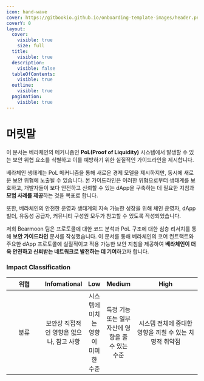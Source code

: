```yaml
---
icon: hand-wave
cover: https://gitbookio.github.io/onboarding-template-images/header.png
coverY: 0
layout:
  cover:
    visible: true
    size: full
  title:
    visible: true
  description:
    visible: false
  tableOfContents:
    visible: true
  outline:
    visible: true
  pagination:
    visible: true
---
```


# 머릿말

이 문서는 베라체인의 메커니즘인 **PoL(Proof of Liquidity)** 시스템에서 발생할 수 있는 보안 위협 요소를 식별하고 이를 예방하기 위한 실질적인 가이드라인을 제시합니다.

베라체인 생태계는 PoL 메커니즘을 통해 새로운 경제 모델을 제시하지만, 동시에 새로운 보안 위협에 노출될 수 있습니다. 본 가이드라인은 이러한 위협으로부터 생태계를 보호하고, 개발자들이 보다 안전하고 신뢰할 수 있는 dApp을 구축하는 데 필요한 지침과 **모범 사례를 제공**하는 것을 목표로 합니다.

또한, 베라체인의 안전한 운영과 생태계의 지속 가능한 성장을 위해 체인 운영자, dApp 빌더, 유동성 공급자, 커뮤니티 구성원 모두가 참고할 수 있도록 작성되었습니다.

저희 Bearmoon 팀은 프로토콜에 대한 코드 분석과 PoL 구조에 대한 심층 리서치를 통해 **보안 가이드라인** 문서를 작성했습니다. 이 문서를 통해 베라체인의 코어 컨트랙트와 주요한 dApp 프로토콜에 실질적이고 적용 가능한 보안 지침을 제공하여 **베라체인이 더욱 안전하고 신뢰받는 네트워크로 발전하는 데 기여**하고자 합니다.



### Impact Classification

<table><thead><tr><th width="92.0078125" align="center">위협</th><th align="center">Infomational</th><th align="center">Low</th><th align="center">Medium</th><th width="179.13671875" align="center">High</th></tr></thead><tbody><tr><td align="center">분류</td><td align="center">보안상 직접적인 영향은 없으나, 참고 사항</td><td align="center">시스템에 미치는 영향이 미미한 수준</td><td align="center">특정 기능 또는 일부 자산에 영향을 줄 수 있는 수준</td><td align="center">시스템 전체에 중대한 영향을 끼칠 수 있는 치명적 취약점</td></tr></tbody></table>

